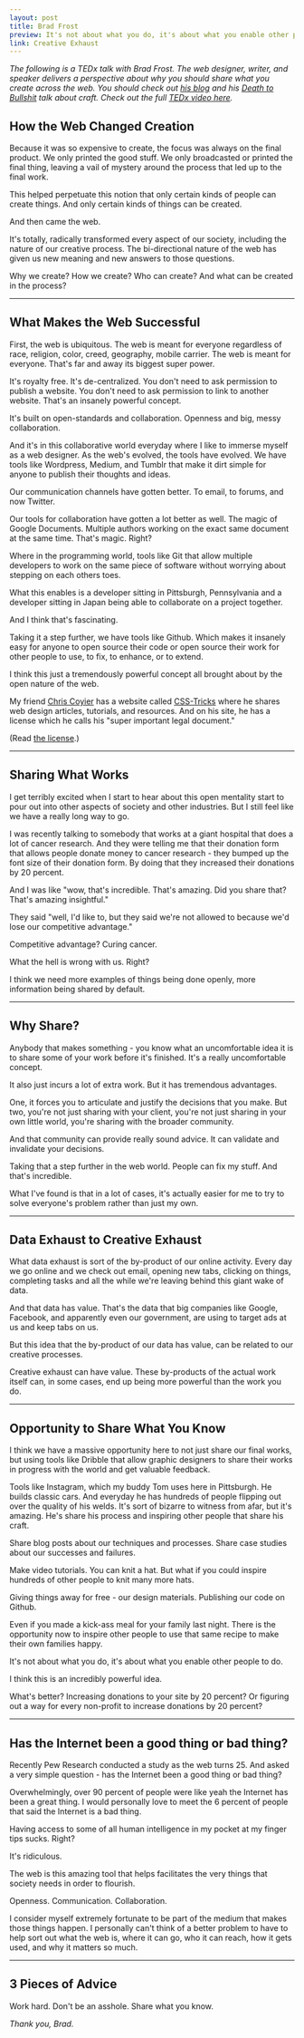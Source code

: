 ```yaml
---
layout: post
title: Brad Frost
preview: It's not about what you do, it's about what you enable other people to do. 
link: Creative Exhaust  
---
```


*The following is a TEDx talk with Brad Frost. The web designer, writer, and speaker delivers a perspective about  why you should share what you create across the web. You should check out [his blog](http://bradfrostweb.com/blog/) and his [Death to Bullshit](http://bradfrostweb.com/blog/post/death-to-bullshit-at-creative-mornings/) talk about craft. Check out the full [TEDx video here](http://www.youtube.com/watch?v=7rW9vTrN6OU).* 

## How the Web Changed Creation 

Because it was so expensive to create, the focus was always on the final product. We only printed the good stuff. We only broadcasted or printed the final thing, leaving a vail of mystery around the process that led up to the final work. 

This helped perpetuate this notion that only certain kinds of people can create things. And only certain kinds of things can be created. 

And then came the web. 

It's totally, radically transformed every aspect of our society, including the nature of our creative process. The bi-directional nature of the web has given us new meaning and new answers to those questions.

Why we create? How we create? Who can create? And what can be created in the process? 

* * * 

## What Makes the Web Successful 

First, the web is ubiquitous. The web is meant for everyone regardless of race, religion, color, creed, geography, mobile carrier. The web is meant for everyone. That's far and away its biggest super power. 

It's royalty free. It's de-centralized. You don't need to ask permission to publish a website. You don't need to ask permission to link to another website. That's an insanely powerful concept. 

It's built on open-standards and collaboration. Openness and big, messy collaboration. 

And it's in this collaborative world everyday where I like to immerse myself as a web designer. As the web's evolved, the tools have evolved. We have tools like Wordpress, Medium, and Tumblr that make it dirt simple for anyone to publish their thoughts and ideas. 

Our communication channels have gotten better. To email, to forums, and now Twitter. 

Our tools for collaboration have gotten a lot better as well. The magic of Google Documents. Multiple authors working on the exact same document at the same time. That's magic. Right? 

Where in the programming world, tools like Git that allow multiple developers to work on the same piece of software without worrying about stepping on each others toes. 

What this enables is a developer sitting in Pittsburgh, Pennsylvania and a developer sitting in Japan being able to collaborate on a project together. 

And I think that's fascinating. 

Taking it a step further, we have tools like Github. Which makes it insanely easy for anyone to open source their code or open source their work for other people to use, to fix, to enhance, or to extend. 

I think this just a tremendously powerful concept all brought about by the open nature of the web. 

My friend [Chris Coyier](https://twitter.com/chriscoyier) has a website called [CSS-Tricks](http://css-tricks.com/) where he shares web design articles, tutorials, and resources. And on his site, he has a license which he calls his "super important legal document." 

(Read [the license](http://css-tricks.com/license/).)

* * * 

## Sharing What Works 

I get terribly excited when I start to hear about this open mentality start to pour out into other aspects of society and other industries. But I still feel like we have a really long way to go. 

I was recently talking to somebody that works at a giant hospital that does a lot of cancer research. And they were telling me that their donation form that allows people donate money to cancer research - they bumped up the font size of their donation form. By doing that they increased their donations by 20 percent. 

And I was like "wow, that's incredible. That's amazing. Did you share that? That's amazing insightful." 

They said "well, I'd like to, but they said we're not allowed to because we'd lose our competitive advantage."

Competitive advantage? Curing cancer. 

What the hell is wrong with us. Right? 

I think we need more examples of things being done openly, more information being shared by default. 

* * * 

## Why Share? 

Anybody that makes something - you know what an uncomfortable idea it is to share some of your work before it's finished. It's a really uncomfortable concept. 

It also just incurs a lot of extra work. But it has tremendous advantages. 

One, it forces you to articulate and justify the decisions that you make. But two, you're not just sharing with your client, you're not just sharing in your own little world, you're sharing with the broader community. 

And that community can provide really sound advice. It can validate and invalidate your decisions.

Taking that a step further in the web world. People can fix my stuff. And that's incredible. 

What I've found is that in a lot of cases, it's actually easier for me to try to solve everyone's problem rather than just my own.  

* * * 

## Data Exhaust to Creative Exhaust 

What data exhaust is sort of the by-product of our online activity. Every day we go online and we check out email, opening new tabs, clicking on things, completing tasks and all the while we're leaving behind this giant wake of data. 

And that data has value. That's the data that big companies like Google, Facebook, and apparently even our government, are using to target ads at us and keep tabs on us. 

But this idea that the by-product of our data has value, can be related to our creative processes. 

Creative exhaust can have value. These by-products of the actual work itself can, in some cases, end up being more powerful than the work you do. 

* * * 

## Opportunity to Share What You Know

I think we have a massive opportunity here to not just share our final works, but using tools like Dribble that allow graphic designers to share their works in progress with the world and get valuable feedback. 

Tools like Instagram, which my buddy Tom uses here in Pittsburgh. He builds classic cars. And everyday he has hundreds of people flipping out over the quality of his welds. It's sort of bizarre to witness from afar, but it's amazing. He's share his process and inspiring other people that share his craft. 

Share blog posts about our techniques and processes. Share case studies about our successes and failures. 

Make video tutorials. You can knit a hat. But what if you could inspire hundreds of other people to knit many more hats. 

Giving things away for free - our design materials. Publishing our code on Github. 

Even if you made a kick-ass meal for your family last night. There is the opportunity now to inspire other people to use that same recipe to make their own families happy. 

It's not about what you do, it's about what you enable other people to do. 

I think this is an incredibly powerful idea. 

What's better? Increasing donations to your site by 20 percent? Or figuring out a way for every non-profit to increase donations by 20 percent? 

* * * 

## Has the Internet been a good thing or bad thing? 

Recently Pew Research conducted a study as the web turns 25. And asked a very simple question - has the Internet been a good thing or bad thing?

Overwhelmingly, over 90 percent of people were like yeah the Internet has been a great thing. I would personally love to meet the 6 percent of people that said the Internet is a bad thing. 

Having access to some of all human intelligence in my pocket at my finger tips sucks. Right? 

It's ridiculous. 

The web is this amazing tool that helps facilitates the very things that society needs in order to flourish. 

Openness. Communication. Collaboration. 

I consider myself extremely fortunate to be part of the medium that makes those things happen. I personally can't think of a better problem to have to help sort out what the web is, where it can go, who it can reach, how it gets used, and why it matters so much. 

* * * 

## 3 Pieces of Advice 

Work hard. Don't be an asshole. Share what you know. 

*Thank you, Brad.* 





  